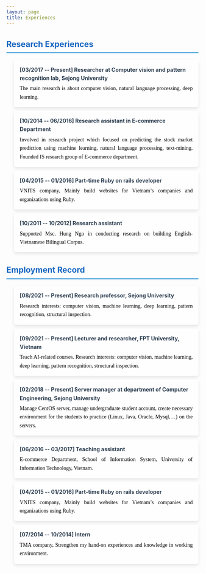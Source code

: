 ```yaml
---
layout: page
title: Experiences
---
```


<style type="text/css">
   body {
    color: #333;
    line-height: 1.6;
  }

  h1, h2 {
    color: #2c3e50;
    border-bottom: 2px solid #3498db;
    padding-bottom: 5px;
    margin-top: 30px;
  }

  h1 {
    font-size: 2em;
  }

  h2 {
    font-size: 1.5em;
    color: #1565c0;
  }

  ul {
    padding-left: 20px;
    margin-bottom: 20px;
    list-style-type: none;
  }

  ul li {
    background: #fefefe;
    padding: 15px;
    margin-bottom: 10px;
    border-radius: 5px;
    box-shadow: 0 4px 8px rgba(0, 0, 0, 0.1);
  }

  ul li b {
    color: #2c3e50;
  }

  p {
    font-family: "Times New Roman", Times, serif;
    text-align: justify;
    color: #000;
    margin: 5px 0 0 0;
  }
</style>

<h2> Research Experiences </h2>
<ul>

<li> <b>[03/2017 -- Present] Researcher at Computer vision and pattern recognition lab, Sejong University</b>
  <p>
     The main research is about computer vision, natural language processing, deep learning.
   </p>
   
 </li>

<li><b>[10/2014 -- 06/2016] Research assistant in E-commerce Department</b>
  <p>
    Involved in research project which focused on predicting the stock market prediction using machine learning, natural language processing, text-mining. Founded IS research group of E-commerce department.
   </p>
 </li>

<li><b>[04/2015 -- 01/2016] Part-time Ruby on rails developer</b>
  <p>
    VNITS company, Mainly build websites for Vietnam’s companies and organizations using Ruby.
   </p>
 </li>


<li><b>[10/2011 -- 10/2012] Research assistant</b>
  <p>
    Supported Msc. Hung Ngo in conducting research on building English-Vietnamese Bilingual Corpus.
   </p>
 </li>



</ul>

<h2> Employment Record </h2>
<ul>
<li> <b>[08/2021 -- Present] Research professor, Sejong University</b>
  <p>
     Research interests: computer vision, machine learning, deep learning, pattern recognition, structural inspection.
   </p>
 </li>
 
 <li> <b>[09/2021 -- Present] Lecturer and researcher, FPT University, Vietnam</b>
  <p>
     Teach AI-related courses. Research interests: computer vision, machine learning, deep learning, pattern recognition, structural inspection.
   </p>
 </li>
 
<li> <b>[02/2018 -- Present] Server manager at department of Computer Engineering, Sejong University</b>
  <p>
     Manage CentOS server, manage undergraduate student account, create necessary environment for the students to practice (Linux, Java, Oracle, Mysql,…) on the servers.
   </p>
   
 </li>

<li><b>[06/2016 -- 03/2017] Teaching assistant</b>
  <p>
    E-commerce Department, School of Information System, University of Information Technology, Vietnam.
   </p>
 </li>

<li><b>[04/2015 -- 01/2016] Part-time Ruby on rails developer</b>
  <p>
    VNITS company, Mainly build websites for Vietnam’s companies and organizations using Ruby.
   </p>
 </li>


<li><b>[07/2014 -- 10/2014] Intern</b>
  <p>
    TMA company, Strengthen my hand-on experiences and knowledge in working environment.
   </p>
 </li>



</ul>


